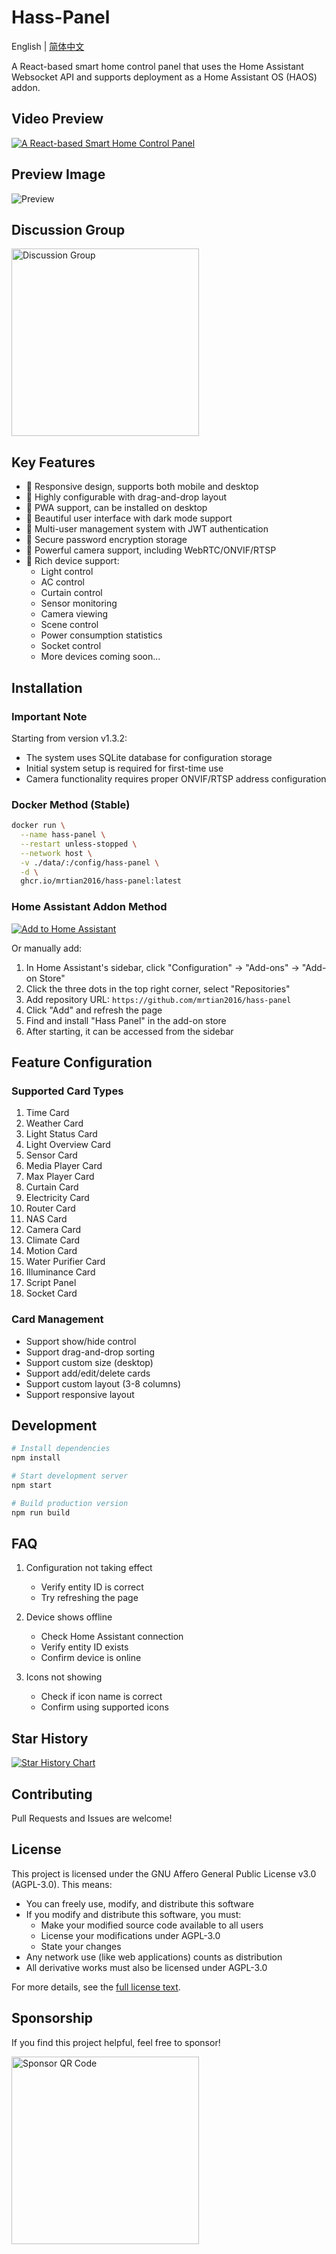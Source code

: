 # Hass-Panel

English | [简体中文](README.md)

A React-based smart home control panel that uses the Home Assistant Websocket API and supports deployment as a Home Assistant OS (HAOS) addon.

## Video Preview
[![A React-based Smart Home Control Panel]( https://i.imgur.com/PpbbnAS.png )](https://www.bilibili.com/video/BV1yxfaYHE5A/?share_source=copy_web&vd_source=3ef738469d1538347bdba19ea015dbd7)

## Preview Image
![Preview](https://i.imgur.com/ZV71KM8.jpeg)

## Discussion Group

<img src="https://i.imgur.com/8Fp7Csx.jpeg" width="300" alt="Discussion Group" />

## Key Features

- 📱 Responsive design, supports both mobile and desktop
- 🔧 Highly configurable with drag-and-drop layout
- 🚀 PWA support, can be installed on desktop
- 🎨 Beautiful user interface with dark mode support
- 👥 Multi-user management system with JWT authentication
- 🔐 Secure password encryption storage
- 🎥 Powerful camera support, including WebRTC/ONVIF/RTSP
- 🔌 Rich device support:
  - Light control
  - AC control
  - Curtain control
  - Sensor monitoring
  - Camera viewing
  - Scene control
  - Power consumption statistics
  - Socket control
  - More devices coming soon...

## Installation

### Important Note
Starting from version v1.3.2:
- The system uses SQLite database for configuration storage
- Initial system setup is required for first-time use
- Camera functionality requires proper ONVIF/RTSP address configuration

### Docker Method (Stable)
```bash
docker run \
  --name hass-panel \
  --restart unless-stopped \
  --network host \
  -v ./data/:/config/hass-panel \
  -d \
  ghcr.io/mrtian2016/hass-panel:latest
```

### Home Assistant Addon Method

[![Add to Home Assistant](https://my.home-assistant.io/badges/supervisor_add_addon_repository.svg)](https://my.home-assistant.io/redirect/supervisor_add_addon_repository/?repository_url=https%3A%2F%2Fgithub.com%2Fmrtian2016%2Fhass-panel)

Or manually add:

1. In Home Assistant's sidebar, click "Configuration" -> "Add-ons" -> "Add-on Store"
2. Click the three dots in the top right corner, select "Repositories"
3. Add repository URL: `https://github.com/mrtian2016/hass-panel`
4. Click "Add" and refresh the page
5. Find and install "Hass Panel" in the add-on store
6. After starting, it can be accessed from the sidebar

## Feature Configuration

### Supported Card Types

1. Time Card
2. Weather Card
3. Light Status Card
4. Light Overview Card
5. Sensor Card
6. Media Player Card
7. Max Player Card
8. Curtain Card
9. Electricity Card
10. Router Card
11. NAS Card
12. Camera Card
13. Climate Card
14. Motion Card
15. Water Purifier Card
16. Illuminance Card
17. Script Panel
18. Socket Card

### Card Management

- Support show/hide control
- Support drag-and-drop sorting
- Support custom size (desktop)
- Support add/edit/delete cards
- Support custom layout (3-8 columns)
- Support responsive layout

## Development

```bash
# Install dependencies
npm install

# Start development server
npm start

# Build production version
npm run build
```

## FAQ

1. Configuration not taking effect
   - Verify entity ID is correct
   - Try refreshing the page

2. Device shows offline
   - Check Home Assistant connection
   - Verify entity ID exists
   - Confirm device is online

3. Icons not showing
   - Check if icon name is correct
   - Confirm using supported icons

## Star History

[![Star History Chart](https://api.star-history.com/svg?repos=mrtian2016/hass-panel&type=Date)](https://star-history.com/#mrtian2016/hass-panel&Date)

## Contributing

Pull Requests and Issues are welcome!

## License

This project is licensed under the GNU Affero General Public License v3.0 (AGPL-3.0). This means:

- You can freely use, modify, and distribute this software
- If you modify and distribute this software, you must:
  - Make your modified source code available to all users
  - License your modifications under AGPL-3.0
  - State your changes
- Any network use (like web applications) counts as distribution
- All derivative works must also be licensed under AGPL-3.0

For more details, see the [full license text](https://www.gnu.org/licenses/agpl-3.0.en.html).

## Sponsorship

If you find this project helpful, feel free to sponsor!

<img src="https://i.imgur.com/qYhxNZx.jpeg" width="300" alt="Sponsor QR Code" /> 